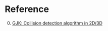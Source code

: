 # Reference

0. [GJK: Collision detection algorithm in 2D/3D](https://blog.winter.dev/2020/gjk-algorithm/)

